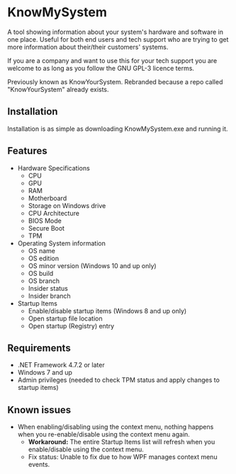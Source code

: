 # KnowMySystem
A tool showing information about your system's hardware and software in one place. Useful for both end users and tech support who are trying to get more information about their/their customers' systems.

If you are a company and want to use this for your tech support you are welcome to as long as you follow the GNU GPL-3 licence terms.

Previously known as KnowYourSystem. Rebranded because a repo called "KnowYourSystem" already exists.

## Installation
Installation is as simple as downloading KnowMySystem.exe and running it.

## Features
* Hardware Specifications
  * CPU
  * GPU
  * RAM
  * Motherboard
  * Storage on Windows drive
  * CPU Architecture
  * BIOS Mode
  * Secure Boot
  * TPM
 * Operating System information
   * OS name
   * OS edition
   * OS minor version (Windows 10 and up only)
   * OS build
   * OS branch
   * Insider status
   * Insider branch
 * Startup Items
   * Enable/disable startup items (Windows 8 and up only)
   * Open startup file location
   * Open startup (Registry) entry

## Requirements
* .NET Framework 4.7.2 or later
* Windows 7 and up
* Admin privileges (needed to check TPM status and apply changes to startup items)

## Known issues
* When enabling/disabling using the context menu, nothing happens when you re-enable/disable using the context menu again.
   * **Workaround:** The entire Startup Items list will refresh when you enable/disable using the context menu.
   * Fix status: Unable to fix due to how WPF manages context menu events.
